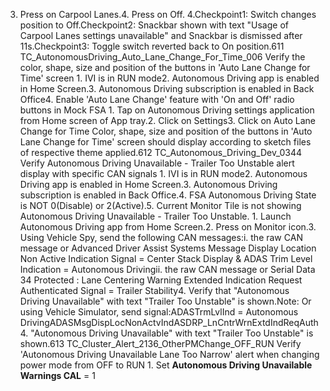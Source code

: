 3. Press on Carpool Lanes.4. Press on Off. 4.Checkpoint1: Switch changes position to Off.Checkpoint2: Snackbar shown with text "Usage of Carpool Lanes settings unavailable" and Snackbar is dismissed after 11s.Checkpoint3: Toggle switch reverted back to On position.611 TC_AutonomousDriving_Auto_Lane_Change_For_Time_006 Verify the color, shape, size and position of the buttons in 'Auto Lane Change for Time' screen 1. IVI is in RUN mode2. Autonomous Driving app is enabled in Home Screen.3. Autonomous Driving subscription is enabled in Back Office4. Enable 'Auto Lane Change' feature with 'On and Off' radio buttons in Mock FSA 1. Tap on Autonomous Driving settings application from Home screen of App tray.2. Click on Settings3. Click on Auto Lane Change for Time Color, shape, size and position of the buttons in 'Auto Lane Change for Time' screen should display according to sketch files of respective theme applied.612 TC_Autonomous_Driving_Dev_0344 Verify Autonomous Driving Unavailable - Trailer Too Unstable alert display with specific CAN signals 1. IVI is in RUN mode2. Autonomous Driving app is enabled in Home Screen.3. Autonomous Driving subscription is enabled in Back Office.4. FSA Autonomous Driving State is NOT 0(Disable) or 2(Active).5. Current Monitor Tile is not showing Autonomous Driving Unavailable - Trailer Too Unstable. 1. Launch Autonomous Driving app from Home Screen.2. Press on Monitor icon.3. Using Vehicle Spy, send the following CAN messages:i. the raw CAN message or Advanced Driver Assist Systems Message Display Location Non Active Indication Signal = Center Stack Display & ADAS Trim Level Indication = Autonomous Drivingii. the raw CAN message or Serial Data 34 Protected : Lane Centering Warning Extended Indication Request Authenticated Signal = Trailer Stability4. Verify that "Autonomous Driving Unavailable" with text "Trailer Too Unstable" is shown.Note: Or using Vehicle Simulator, send signal:ADASTrmLvlInd = Autonomous DrivingADASMsgDispLocNonActvIndASDRP_LnCntrWrnExtdIndReqAuth 4. "Autonomous Driving Unavailable" with text "Trailer Too Unstable" is shown.613 TC_Cluster_Alert_2136_OtherPMChange_OFF_RUN Verify 'Autonomous Driving Unavailable Lane Too Narrow' alert when changing power mode from OFF to RUN 1. Set **Autonomous Driving Unavailable Warnings CAL** = 1